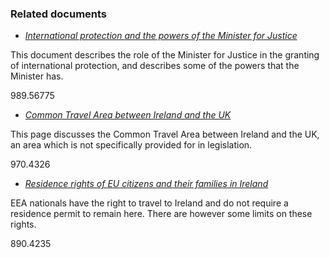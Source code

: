 ###  Related documents

  * [ _International protection and the powers of the Minister for Justice_ ](/en/moving-country/asylum-seekers-and-refugees/the-asylum-process-in-ireland/minister-for-justice/)

This document describes the role of the Minister for Justice in the granting
of international protection, and describes some of the powers that the
Minister has.

989.56775

  * [ _Common Travel Area between Ireland and the UK_ ](/en/government-in-ireland/ireland-and-the-uk/common-travel-area-between-ireland-and-the-uk/)

This page discusses the Common Travel Area between Ireland and the UK, an area
which is not specifically provided for in legislation.

970.4326

  * [ _Residence rights of EU citizens and their families in Ireland_ ](/en/moving-country/moving-to-ireland/rights-of-residence-in-ireland/residence-rights-eu-national/)

EEA nationals have the right to travel to Ireland and do not require a
residence permit to remain here. There are however some limits on these
rights.

890.4235
